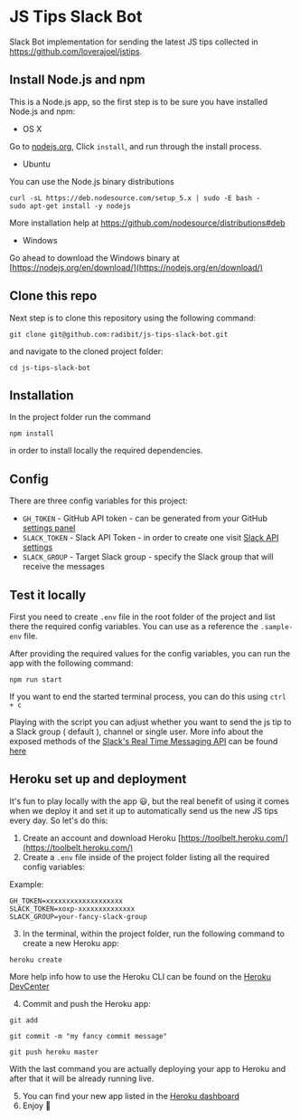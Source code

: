 # JS Tips Slack Bot

Slack Bot implementation for sending the latest JS tips collected in https://github.com/loverajoel/jstips.


## Install Node.js and npm

This is a Node.js app, so the first step is to be sure you have installed Node.js and npm:

- OS X

Go to [nodejs.org](nodejs.org), Click `install`, and run through the install process.

- Ubuntu

You can use the  Node.js binary distributions

```
curl -sL https://deb.nodesource.com/setup_5.x | sudo -E bash -
sudo apt-get install -y nodejs
```

More installation help at https://github.com/nodesource/distributions#deb

- Windows

Go ahead to download the Windows binary at [https://nodejs.org/en/download/](https://nodejs.org/en/download/)


## Clone this repo

Next step is to clone this repository using the following command:

```
git clone git@github.com:radibit/js-tips-slack-bot.git
```

and navigate to the cloned project folder:

```
cd js-tips-slack-bot
```


## Installation

In the project folder run the command

```
npm install
```

in order to install locally the required dependencies.


## Config

There are three config variables for this project:
- `GH_TOKEN` - GitHub API token - can be generated from your GitHub [settings panel](https://github.com/settings/tokens)
- `SLACK_TOKEN` - Slack API Token - in order to create one visit [Slack API settings](https://api.slack.com/web)
- `SLACK_GROUP` - Target Slack group - specify the Slack group that will receive the messages


## Test it locally

First you need to create `.env` file in the root folder of the project and list there the required config variables.
You can use as a reference the `.sample-env` file.

After providing the required values for the config variables, you can run the app with the following command:

```
npm run start
```

If you want to end the started terminal process, you can do this using `ctrl + c`

Playing with the script you can adjust whether you want to send the js tip to a Slack group ( default ), channel or single user. More info about the exposed methods of the [Slack's Real Time Messaging API](https://api.slack.com/rtm) can be found [here](https://github.com/mishk0/slack-bot-api#methods)



## Heroku set up and deployment

It's fun to play locally with the app :smiley:, but the real benefit of using it comes when we deploy it and set it up to automatically send us the new JS tips every day. So let's do this:

1. Create an account and download Heroku [https://toolbelt.heroku.com/](https://toolbelt.heroku.com/)
2. Create a `.env` file inside of the project folder listing all the required config variables:

Example:

```
GH_TOKEN=xxxxxxxxxxxxxxxxxxx
SLACK_TOKEN=xoxp-xxxxxxxxxxxxxx
SLACK_GROUP=your-fancy-slack-group

```

3. In the terminal, within the project folder, run the following command to create a new Heroku app:

```
heroku create
```

More help info how to use the Heroku CLI can be found on the [Heroku DevCenter](https://devcenter.heroku.com/categories/command-line)  

4. Commit and push the Heroku app:

```
git add

git commit -m "my fancy commit message"

git push heroku master
```

With the last command you are actually deploying your app to Heroku and after that it will be already running live.

5. You can find your new app listed in the [Heroku dashboard](https://dashboard.heroku.com/apps)
6. Enjoy :tada:
